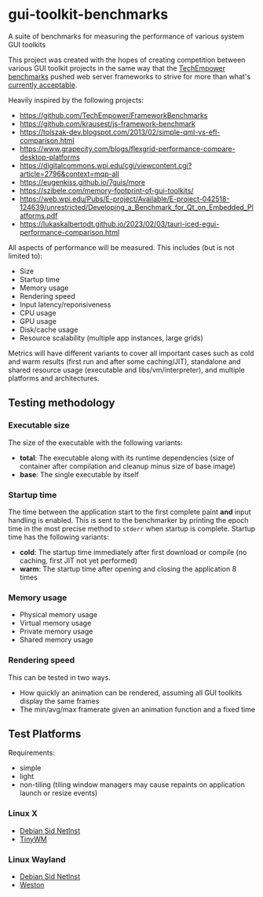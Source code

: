 # gui-toolkit-benchmarks
A suite of benchmarks for measuring the performance of various system GUI toolkits

This project was created with the hopes of creating competition between various GUI toolkit projects in the same way that the [TechEmpower benchmarks](https://github.com/TechEmpower/FrameworkBenchmarks) pushed web server frameworks to strive for more than what's [currently acceptable](https://en.wikipedia.org/wiki/Wirth%27s_law).

Heavily inspired by the following projects:

- https://github.com/TechEmpower/FrameworkBenchmarks
- https://github.com/krausest/js-framework-benchmark
- https://tolszak-dev.blogspot.com/2013/02/simple-qml-vs-efl-comparison.html
- https://www.grapecity.com/blogs/flexgrid-performance-compare-desktop-platforms
- https://digitalcommons.wpi.edu/cgi/viewcontent.cgi?article=2796&context=mqp-all
- https://eugenkiss.github.io/7guis/more
- https://szibele.com/memory-footprint-of-gui-toolkits/
- https://web.wpi.edu/Pubs/E-project/Available/E-project-042518-124639/unrestricted/Developing_a_Benchmark_for_Qt_on_Embedded_Platforms.pdf
- https://lukaskalbertodt.github.io/2023/02/03/tauri-iced-egui-performance-comparison.html

All aspects of performance will be measured. This includes (but is not limited to):

- Size
- Startup time
- Memory usage
- Rendering speed
- Input latency/reponsiveness
- CPU usage
- GPU usage
- Disk/cache usage
- Resource scalability (multiple app instances, large grids)

Metrics will have different variants to cover all important cases such as cold and warm results (first run and after some caching/JIT), standalone and shared resource usage (executable and libs/vm/interpreter), and multiple platforms and architectures.

## Testing methodology

### Executable size

The size of the executable with the following variants:

- **total**: The executable along with its runtime dependencies (size of container after compilation and cleanup minus size of base image)
- **base**: The single executable by itself

### Startup time

The time between the application start to the first complete paint **and** input handling is enabled. This is sent to the benchmarker by printing the epoch time in the most precise method to `stderr` when startup is complete. Startup time has the following variants:

- **cold**: The startup time immediately after first download or compile (no caching, first JIT not yet performed)
- **warm**: The startup time after opening and closing the application 8 times

### Memory usage

- Physical memory usage
- Virtual memory usage
- Private memory usage
- Shared memory usage

### Rendering speed

This can be tested in two ways.

- How quickly an animation can be rendered, assuming all GUI toolkits display the same frames
- The min/avg/max framerate given an animation function and a fixed time

## Test Platforms

Requirements:

- simple
- light
- non-tiling (tiling window managers may cause repaints on application launch or resize events)

### Linux X

- [Debian Sid NetInst](https://www.debian.org/CD/netinst/)
- [TinyWM](http://incise.org/tinywm.html)

### Linux Wayland

- [Debian Sid NetInst](https://www.debian.org/CD/netinst/)
- [Weston](https://github.com/wayland-project/weston)
